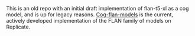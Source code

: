 This is an old repo with an initial draft implementation of flan-t5-xl as a cog model, and is up for legacy reasons. [Cog-flan-models](https://github.com/replicate/cog-flan-models) is the current, actively developed implementation of the FLAN family of models on Replicate. 
